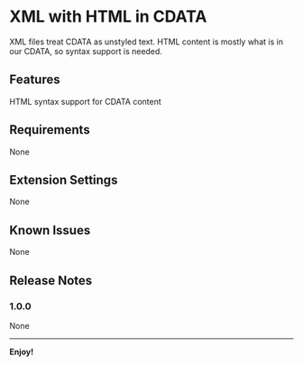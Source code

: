 # XML with HTML in CDATA

XML files treat CDATA as unstyled text. HTML content is mostly what is in our CDATA, so syntax support is needed.

## Features

HTML syntax support for CDATA content

## Requirements

None

## Extension Settings

None

## Known Issues

None

## Release Notes

### 1.0.0

None

-----------------------------------------------------------------------------------------------------------

**Enjoy!**


